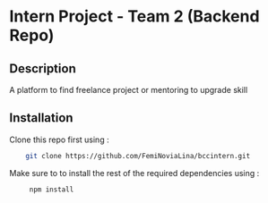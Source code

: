 # Intern Project - Team 2 (Backend Repo)

## Description
A platform to find freelance project or mentoring to upgrade skill

## Installation

Clone this repo first using :
```sh
    git clone https://github.com/FemiNoviaLina/bccintern.git
```

Make sure to to install the rest of the required dependencies using :
```sh
     npm install
```
